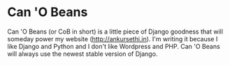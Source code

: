 Can 'O Beans
============

Can 'O Beans (or CoB in short) is a little piece of Django goodness
that will someday power my website (http://ankursethi.in). I'm writing
it because I like Django and Python and I don't like Wordpress and
PHP. Can 'O Beans will always use the newest stable version of Django.
